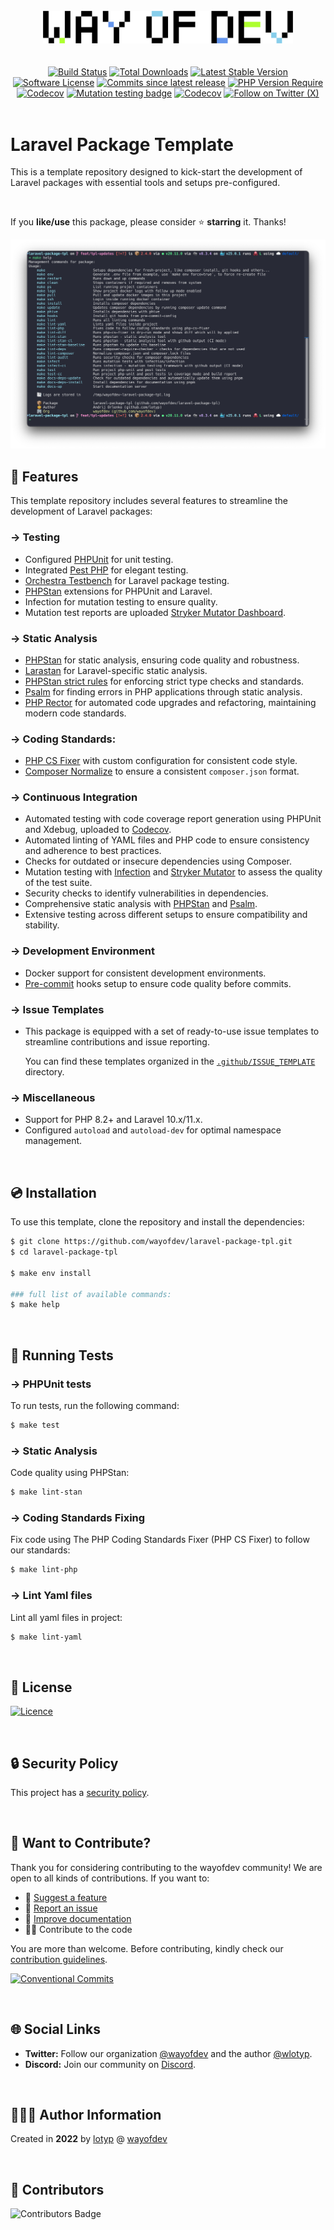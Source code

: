 <br>

<div align="center">
    <a href="https://wayof.dev" target="_blank">
        <picture>
            <source media="(prefers-color-scheme: dark)" srcset="https://raw.githubusercontent.com/wayofdev/.github/master/assets/logo.gh-dark-mode-only.png">
            <img width="400" src="https://raw.githubusercontent.com/wayofdev/.github/master/assets/logo.gh-light-mode-only.png" alt="WayOfDev Logo">
        </picture>
    </a>
</div>

<br>

<br>

<div align="center">
<a href="https://github.com/wayofdev/laravel-package-tpl/actions" target="_blank"><img alt="Build Status" src="https://img.shields.io/endpoint.svg?url=https%3A%2F%2Factions-badge.atrox.dev%2Fwayofdev%2Flaravel-package-tpl%2Fbadge&style=flat-square&label=github%20actions"/></a>
<a href="https://packagist.org/packages/wayofdev/laravel-package-tpl" target="_blank"><img src="https://img.shields.io/packagist/dt/wayofdev/laravel-package-tpl?&style=flat-square" alt="Total Downloads"></a>
<a href="https://packagist.org/packages/wayofdev/laravel-package-tpl" target="_blank"><img src="https://img.shields.io/packagist/v/wayofdev/laravel-package-tpl?&style=flat-square" alt="Latest Stable Version"></a>
<a href="https://packagist.org/packages/wayofdev/laravel-package-tpl" target="_blank"><img src="https://img.shields.io/packagist/l/wayofdev/laravel-package-tpl?style=flat-square&color=blue" alt="Software License"/></a>
<a href="https://packagist.org/packages/wayofdev/laravel-package-tpl" target="_blank"><img alt="Commits since latest release" src="https://img.shields.io/github/commits-since/wayofdev/laravel-package-tpl/latest?style=flat-square"></a>
<a href="https://packagist.org/packages/wayofdev/laravel-package-tpl" target="_blank"><img alt="PHP Version Require" src="https://poser.pugx.org/wayofdev/laravel-package-tpl/require/php?style=flat-square"></a>
<a href="https://app.codecov.io/gh/wayofdev/laravel-package-tpl" target="_blank"><img alt="Codecov" src="https://img.shields.io/codecov/c/github/wayofdev/laravel-package-tpl?style=flat-square&logo=codecov"></a>
<a href="https://dashboard.stryker-mutator.io/reports/github.com/wayofdev/laravel-package-tpl/master" target="_blank"><img alt="Mutation testing badge" src="https://img.shields.io/endpoint?style=flat-square&label=mutation%20score&url=https%3A%2F%2Fbadge-api.stryker-mutator.io%2Fgithub.com%2Fwayofdev%2Flaravel-package-tpl%2Fmaster"></a>
<a href="https://discord.gg/CE3TcCC5vr" target="_blank"><img alt="Codecov" src="https://img.shields.io/discord/1228506758562058391?style=flat-square&logo=discord&labelColor=7289d9&logoColor=white&color=39456d"></a>
<a href="https://x.com/intent/follow?screen_name=wayofdev" target="_blank"><img alt="Follow on Twitter (X)" src="https://img.shields.io/badge/-Follow-black?style=flat-square&logo=X"></a>
</div>

<br>

# Laravel Package Template

This is a template repository designed to kick-start the development of Laravel packages with essential tools and setups pre-configured.

<br>

If you **like/use** this package, please consider ⭐️ **starring** it. Thanks!

![Screenshot](assets/screenshot.png)

## 🚀 Features

This template repository includes several features to streamline the development of Laravel packages:

### → Testing

- Configured [PHPUnit](https://phpunit.de/index.html) for unit testing.
- Integrated [Pest PHP](https://pestphp.com) for elegant testing.
- [Orchestra Testbench](https://packages.tools/testbench.html) for Laravel package testing.
- [PHPStan](https://phpstan.org) extensions for PHPUnit and Laravel.
- Infection for mutation testing to ensure quality.
- Mutation test reports are uploaded [Stryker Mutator Dashboard](https://dashboard.stryker-mutator.io).

### → Static Analysis

- [PHPStan](https://phpstan.org) for static analysis, ensuring code quality and robustness.
- [Larastan](https://github.com/larastan/larastan) for Laravel-specific static analysis.
- [PHPStan strict rules](https://github.com/phpstan/phpstan-strict-rules) for enforcing strict type checks and standards.
- [Psalm](https://psalm.dev) for finding errors in PHP applications through static analysis.
- [PHP Rector](https://github.com/rectorphp/rector) for automated code upgrades and refactoring, maintaining modern code standards.

### → Coding Standards:

- [PHP CS Fixer](https://github.com/wayofdev/php-cs-fixer-config) with custom configuration for consistent code style.
- [Composer Normalize](https://github.com/ergebnis/composer-normalize) to ensure a consistent `composer.json` format.

### → Continuous Integration

- Automated testing with code coverage report generation using PHPUnit and Xdebug, uploaded to [Codecov](https://about.codecov.io).
- Automated linting of YAML files and PHP code to ensure consistency and adherence to best practices.
- Checks for outdated or insecure dependencies using Composer.
- Mutation testing with [Infection](https://github.com/infection/infection) and [Stryker Mutator](https://stryker-mutator.io) to assess the quality of the test suite.
- Security checks to identify vulnerabilities in dependencies.
- Comprehensive static analysis with [PHPStan](https://phpstan.org) and [Psalm](https://psalm.dev).
- Extensive testing across different setups to ensure compatibility and stability.

### → Development Environment

- Docker support for consistent development environments.
- [Pre-commit](https://pre-commit.com) hooks setup to ensure code quality before commits.

### → Issue Templates

* This package is equipped with a set of ready-to-use issue templates to streamline contributions and issue reporting.

  You can find these templates organized in the [`.github/ISSUE_TEMPLATE`](.github/ISSUE_TEMPLATE) directory.

### → Miscellaneous

- Support for PHP 8.2+ and Laravel 10.x/11.x.
- Configured `autoload` and `autoload-dev` for optimal namespace management.

<br>

## 💿 Installation

To use this template, clone the repository and install the dependencies:

```bash
$ git clone https://github.com/wayofdev/laravel-package-tpl.git
$ cd laravel-package-tpl

$ make env install

### full list of available commands:
$ make help
```

<br>

## 🧪 Running Tests

### → PHPUnit tests

To run tests, run the following command:

```bash
$ make test
```

### → Static Analysis

Code quality using PHPStan:

```bash
$ make lint-stan
```

### → Coding Standards Fixing

Fix code using The PHP Coding Standards Fixer (PHP CS Fixer) to follow our standards:

```bash
$ make lint-php
```

### → Lint Yaml files

Lint all yaml files in project:

```bash
$ make lint-yaml
```

<br>

## 🤝 License

[![Licence](https://img.shields.io/github/license/wayofdev/laravel-package-tpl?style=for-the-badge&color=blue)](./LICENSE.md)

<br>

## 🔒 Security Policy

This project has a [security policy](.github/SECURITY.md).

<br>

## 🙌 Want to Contribute?

Thank you for considering contributing to the wayofdev community! We are open to all kinds of contributions. If you want to:

- 🤔 [Suggest a feature](https://github.com/wayofdev/laravel-package-tpl/issues/new?assignees=&labels=type%3A+enhancement&projects=&template=2-feature-request.yml&title=%5BFeature%5D%3A+)
- 🐛 [Report an issue](https://github.com/wayofdev/laravel-package-tpl/issues/new?assignees=&labels=type%3A+documentation%2Ctype%3A+maintenance&projects=&template=1-bug-report.yml&title=%5BBug%5D%3A+)
- 📖 [Improve documentation](https://github.com/wayofdev/laravel-package-tpl/issues/new?assignees=&labels=type%3A+documentation%2Ctype%3A+maintenance&projects=&template=4-docs-bug-report.yml&title=%5BDocs%5D%3A+)
- 👨‍💻 Contribute to the code

You are more than welcome. Before contributing, kindly check our [contribution guidelines](.github/CONTRIBUTING.md).

[![Conventional Commits](https://img.shields.io/badge/Conventional%20Commits-1.0.0-yellow.svg?style=for-the-badge)](https://conventionalcommits.org)


<br>

## 🌐 Social Links

- **Twitter:** Follow our organization [@wayofdev](https://twitter.com/intent/follow?screen_name=wayofdev) and the author [@wlotyp](https://twitter.com/intent/follow?screen_name=wlotyp).
- **Discord:** Join our community on [Discord](https://discord.gg/CE3TcCC5vr).

<br>

## 🙆🏼‍♂️ Author Information

Created in **2022** by [lotyp](https://github.com/wayofdev) @ [wayofdev](https://github.com/wayofdev)

<br>

## 🫡 Contributors

<a href="https://github.com/wayofdev/laravel-package-tpl/graphs/contributors">
    <img align="left" src="https://img.shields.io/github/contributors-anon/wayofdev/laravel-package-tpl?style=for-the-badge" alt="Contributors Badge"/>
</a>

<br>
